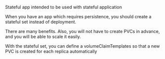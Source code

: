 Stateful app intended to be used with stateful application

When you have an app which requires persistence, you should create a stateful set instead of deployment.

There are many benefits. Also, you will not have to create PVCs in advance, and you will be able to scale it easily.

With the stateful set, you can define a volumeClaimTemplates so that a new PVC is created for each replica automatically
